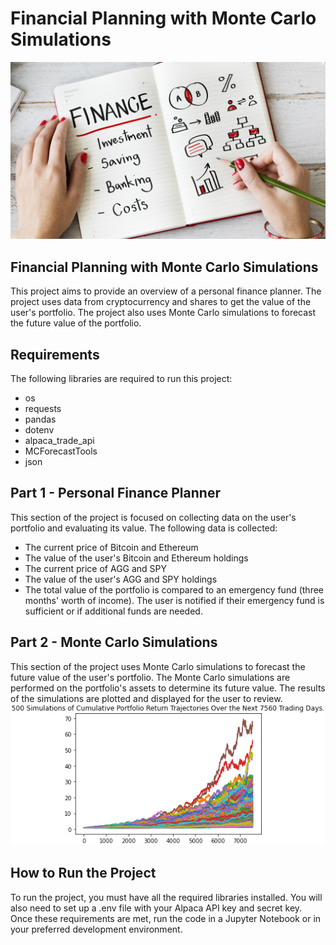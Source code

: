 # Financial Planning with Monte Carlo Simulations

![planner](/Images/financial-planner.png)

## Financial Planning with Monte Carlo Simulations
This project aims to provide an overview of a personal finance planner. The project uses data from cryptocurrency and shares to get the value of the user's portfolio. The project also uses Monte Carlo simulations to forecast the future value of the portfolio.

## Requirements
The following libraries are required to run this project:
* os
* requests
* pandas
* dotenv
* alpaca_trade_api
* MCForecastTools
* json


## Part 1 - Personal Finance Planner
This section of the project is focused on collecting data on the user's portfolio and evaluating its value. The following data is collected:

* The current price of Bitcoin and Ethereum
* The value of the user's Bitcoin and Ethereum holdings
* The current price of AGG and SPY
* The value of the user's AGG and SPY holdings
* The total value of the portfolio is compared to an emergency fund (three months' worth of income). The user is notified if their emergency fund is sufficient or if additional funds are needed.

## Part 2 - Monte Carlo Simulations
This section of the project uses Monte Carlo simulations to forecast the future value of the user's portfolio. The Monte Carlo simulations are performed on the portfolio's assets to determine its future value. The results of the simulations are plotted and displayed for the user to review.
![monte carlo sim](/Images/monte-carlo.png)

## How to Run the Project
To run the project, you must have all the required libraries installed. You will also need to set up a .env file with your Alpaca API key and secret key. Once these requirements are met, run the code in a Jupyter Notebook or in your preferred development environment.
